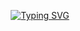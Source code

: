 <p align="center">
 <a href="https://git.io/typing-svg">
   <img src="https://readme-typing-svg.herokuapp.com?font=Roboto&size=30&color=8B00FF&center=true&vCenter=true&random=false&width=500&lines=Wladisluv" alt="Typing SVG" />
 </a>
</p>
